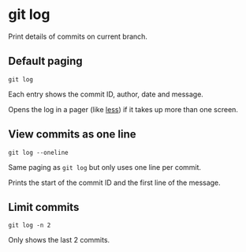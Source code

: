 # git log

Print details of commits on current branch.


## Default paging

	git log

Each entry shows the commit ID, author, date and message.

Opens the log in a pager (like [less](../../less/)) if it takes up more
than one screen.


## View commits as one line

	git log --oneline

Same paging as `git log` but only uses one line per commit.

Prints the start of the commit ID and the first line of the message.


## Limit commits

	git log -n 2

Only shows the last 2 commits.
